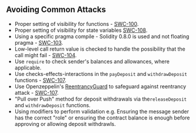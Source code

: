 ## Avoiding Common Attacks

* Proper setting of visibility for functions - [SWC-100](https://swcregistry.io/docs/SWC-100).
* Proper setting of visibility for state variables [SWC-108](https://swcregistry.io/docs/SWC-108).
* Using a specific pragma compile - Solidity 0.8.0 is used and not floating pragma - [SWC-103](https://swcregistry.io/docs/SWC-103).
* Low-level call return value is checked to handle the possibility that the call might fail - [SWC-104](https://swcregistry.io/docs/SWC-104).
* Use ``require`` to check sender's balances and allowances, where applicable.
* Use checks-effects-interactions in the ``payDeposit`` and ``withdrawDeposit`` functions - [SWC-107](https://swcregistry.io/docs/SWC-107).
* Use Openzeppelin's [ReentrancyGuard](https://github.com/OpenZeppelin/openzeppelin-contracts/blob/master/contracts/security/ReentrancyGuard.sol) to safeguard against reentrancy attack - [SWC-107](https://swcregistry.io/docs/SWC-107).
* "Pull over Push" method for deposit withdrawals via the``releaseDeposit`` and ``withdrawDeposit`` functions.
* Using modifiers to perform validation e.g. Ensuring the message sender has the correct "role" or ensuring the contract balance is enough before approving or allowing deposit withdrawls.
